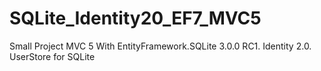 # SQLite_Identity20_EF7_MVC5
Small Project MVC 5 With EntityFramework.SQLite 3.0.0 RC1. Identity 2.0. UserStore for SQLite 
